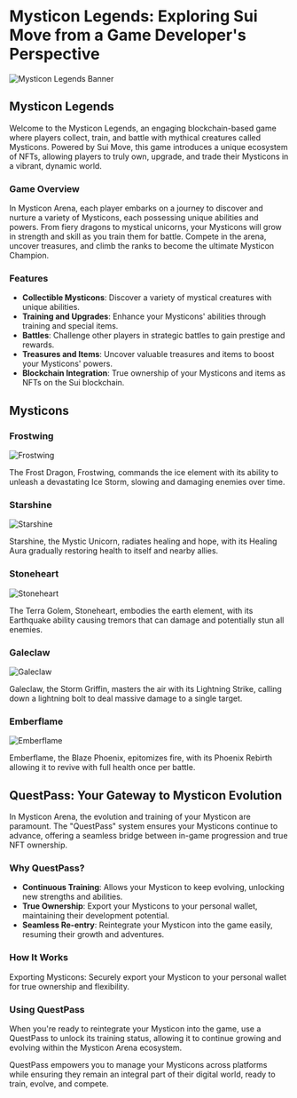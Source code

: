 # Mysticon Legends: Exploring Sui Move from a Game Developer's Perspective

![Mysticon Legends Banner](assets/mysticon-legends.webp)

## Mysticon Legends

Welcome to the Mysticon Legends, an engaging blockchain-based game where players collect, train, and battle with mythical creatures called Mysticons. Powered by Sui Move, this game introduces a unique ecosystem of NFTs, allowing players to truly own, upgrade, and trade their Mysticons in a vibrant, dynamic world.

### Game Overview

In Mysticon Arena, each player embarks on a journey to discover and nurture a variety of Mysticons, each possessing unique abilities and powers. From fiery dragons to mystical unicorns, your Mysticons will grow in strength and skill as you train them for battle. Compete in the arena, uncover treasures, and climb the ranks to become the ultimate Mysticon Champion.

### Features

- **Collectible Mysticons**: Discover a variety of mystical creatures with unique abilities.
- **Training and Upgrades**: Enhance your Mysticons' abilities through training and special items.
- **Battles**: Challenge other players in strategic battles to gain prestige and rewards.
- **Treasures and Items**: Uncover valuable treasures and items to boost your Mysticons' powers.
- **Blockchain Integration**: True ownership of your Mysticons and items as NFTs on the Sui blockchain.

## Mysticons

### Frostwing
![Frostwing](assets/frostwing.webp)

The Frost Dragon, Frostwing, commands the ice element with its ability to unleash a devastating Ice Storm, slowing and damaging enemies over time.

### Starshine
![Starshine](assets/starshine.webp)

Starshine, the Mystic Unicorn, radiates healing and hope, with its Healing Aura gradually restoring health to itself and nearby allies.

### Stoneheart
![Stoneheart](assets/stoneheart.webp)

The Terra Golem, Stoneheart, embodies the earth element, with its Earthquake ability causing tremors that can damage and potentially stun all enemies.

### Galeclaw
![Galeclaw](assets/galeclaw.webp)

Galeclaw, the Storm Griffin, masters the air with its Lightning Strike, calling down a lightning bolt to deal massive damage to a single target.

### Emberflame
![Emberflame](assets/emberflame.webp)

Emberflame, the Blaze Phoenix, epitomizes fire, with its Phoenix Rebirth allowing it to revive with full health once per battle.

## QuestPass: Your Gateway to Mysticon Evolution

In Mysticon Arena, the evolution and training of your Mysticon are paramount. The "QuestPass" system ensures your Mysticons continue to advance, offering a seamless bridge between in-game progression and true NFT ownership.

### Why QuestPass?

- **Continuous Training**: Allows your Mysticon to keep evolving, unlocking new strengths and abilities.
- **True Ownership**: Export your Mysticons to your personal wallet, maintaining their development potential.
- **Seamless Re-entry**: Reintegrate your Mysticon into the game easily, resuming their growth and adventures.

### How It Works

Exporting Mysticons: Securely export your Mysticon to your personal wallet for true ownership and flexibility.

### Using QuestPass

When you're ready to reintegrate your Mysticon into the game, use a QuestPass to unlock its training status, allowing it to continue growing and evolving within the Mysticon Arena ecosystem.

QuestPass empowers you to manage your Mysticons across platforms while ensuring they remain an integral part of their digital world, ready to train, evolve, and compete.
